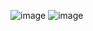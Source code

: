 ![image](https://data.enyxia.fr/images/characters/enyxizero/saltherine.jpg)
![image](https://data.enyxia.fr/images/characters/enyxizero/salthemeta.png)
